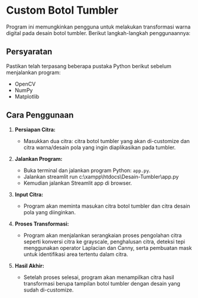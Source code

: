 # Custom Botol Tumbler

Program ini memungkinkan pengguna untuk melakukan transformasi warna digital pada desain botol tumbler. Berikut langkah-langkah penggunaannya:

## Persyaratan

Pastikan telah terpasang beberapa pustaka Python berikut sebelum menjalankan program:
- OpenCV
- NumPy
- Matplotlib

## Cara Penggunaan

1. **Persiapan Citra:**
   - Masukkan dua citra: citra botol tumbler yang akan di-customize dan citra warna/desain pola yang ingin diaplikasikan pada tumbler.
  
2. **Jalankan Program:**
   - Buka terminal dan jalankan program Python: `app.py`.
   - Jalankan streamlit run c:\xampp\htdocs\Desain-Tumbler\app.py
   - Kemudian jalankan Streamlit app di browser.
  
3. **Input Citra:**
   - Program akan meminta masukan citra botol tumbler dan citra desain pola yang diinginkan.

4. **Proses Transformasi:**
   - Program akan menjalankan serangkaian proses pengolahan citra seperti konversi citra ke grayscale, penghalusan citra, deteksi tepi menggunakan operator Laplacian dan Canny, serta pembuatan mask untuk identifikasi area tertentu dalam citra.

5. **Hasil Akhir:**
   - Setelah proses selesai, program akan menampilkan citra hasil transformasi berupa tampilan botol tumbler dengan desain yang sudah di-customize.
